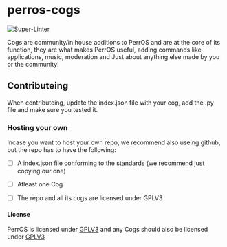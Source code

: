 # perros-cogs
[![Super-Linter](https://github.com/helsby-studios/perros-cogs/actions/workflows/super-linter.yml/badge.svg)](https://github.com/helsby-studios/perros-cogs/actions/workflows/super-linter.yml)

Cogs are community/in house additions to PerrOS and are at the core of its function, they are what makes PerrOS useful, adding commands like applications, music, moderation and Just about anything else made by you or the community!

## Contributeing
When contributeing, update the index.json file with your cog, add the .py file and make sure you tested it.

### Hosting your own
Incase you want to host your own repo, we recommend also useing github, but the repo has to have the following:

- [ ] A index.json file conforming to the standards (we recommend just copying our one)

- [ ] Atleast one Cog

- [ ] The repo and all its cogs are licensed under GPLV3

#### License
PerrOS is licensed under [GPLV3](https://choosealicense.com/licenses/gpl-3.0/) and any Cogs should also be licensed under [GPLV3](https://choosealicense.com/licenses/gpl-3.0/)
